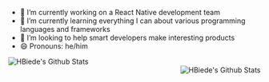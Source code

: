 - 🔭 I’m currently working on a React Native development team
- 🌱 I’m currently learning everything I can about various programming languages and frameworks
- 🤔 I’m looking to help smart developers make interesting products
- 😄 Pronouns: he/him

<a href="https://hbiede.com">
  <img align="left" alt="HBiede's Github Stats" src="https://github-readme-stats.vercel.app/api?username=HBiede&show_icons=true&hide_border=true&count_private=true" />
  <br />
  <img align="right" alt="HBiede's Github Stats" src="https://github-readme-stats.vercel.app/api/top-langs/?username=hbiede&count_private=true&layout=compact&langs_count=6&hide_border=true" />
</a>
